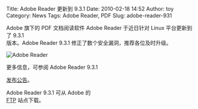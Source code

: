 Title: Adobe Reader 更新到 9.3.1
Date: 2010-02-18 14:52
Author: toy
Category: News
Tags: Adobe Reader, PDF
Slug: adobe-reader-931

Adobe 旗下的 PDF 文档阅读软件 Adobe Reader 于近日针对 Linux 平台更新到了
9.3.1  
版本。Adobe Reader 9.3.1 修正了数个安全漏洞，推荐各位及时升级。

![Adobe Reader](http://i.linuxtoy.org/images/2008/11/adobe-reader.gif)

更多信息，可参阅 Adobe Reader 9.3.1  

[发布公告](http://blogs.adobe.com/acroread/2010/02/931\_security\_update\_released.html)。

Adobe Reader 9.3.1 可从 Adobe 的  
[FTP](ftp://ftp.adobe.com/pub/adobe/reader/unix/9.x/9.3.1/) 站点下载。
